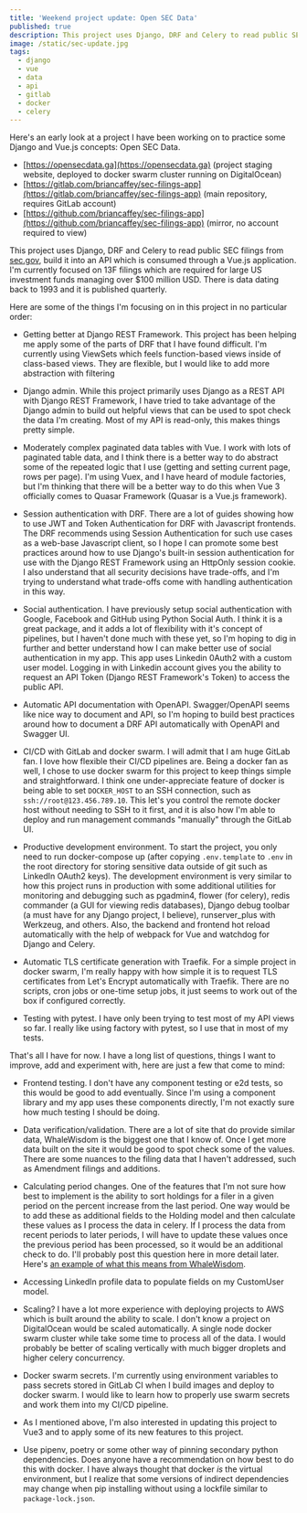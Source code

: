 ```yaml
---
title: 'Weekend project update: Open SEC Data'
published: true
description: This project uses Django, DRF and Celery to read public SEC filings from sec.gov, build it into an API which is consumed through a Vue.js application.
image: /static/sec-update.jpg
tags:
  - django
  - vue
  - data
  - api
  - gitlab
  - docker
  - celery
---
```



Here's an early look at a project I have been working on to practice some Django and Vue.js concepts: Open SEC Data.

- [https://opensecdata.ga](https://opensecdata.ga) (project staging website, deployed to docker swarm cluster running on DigitalOcean)
- [https://gitlab.com/briancaffey/sec-filings-app](https://gitlab.com/briancaffey/sec-filings-app) (main repository, requires GitLab account)
- [https://github.com/briancaffey/sec-filings-app](https://github.com/briancaffey/sec-filings-app) (mirror, no account required to view)

This project uses Django, DRF and Celery to read public SEC filings from [sec.gov](https://www.sec.gov/Archives/edgar/full-index/), build it into an API which is consumed through a Vue.js application. I'm currently focused on 13F filings which are required for large US investment funds managing over $100 million USD. There is data dating back to 1993 and it is published quarterly.

Here are some of the things I'm focusing on in this project in no particular order:

- Getting better at Django REST Framework. This project has been helping me apply some of the parts of DRF that I have found difficult. I'm currently using ViewSets which feels function-based views inside of class-based views. They are flexible, but I would like to add more abstraction with filtering

- Django admin. While this project primarily uses Django as a REST API with Django REST Framework, I have tried to take advantage of the Django admin to build out helpful views that can be used to spot check the data I'm creating. Most of my API is read-only, this makes things pretty simple.

- Moderately complex paginated data tables with Vue. I work with lots of paginated table data, and I think there is a better way to do abstract some of the repeated logic that I use (getting and setting current page, rows per page). I'm using Vuex, and I have heard of module factories, but I'm thinking that there will be a better way to do this when Vue 3 officially comes to Quasar Framework (Quasar is a Vue.js framework).

- Session authentication with DRF. There are a lot of guides showing how to use JWT and Token Authentication for DRF with Javascript frontends. The DRF recommends using Session Authentication for such use cases as a web-base Javascript client, so I hope I can promote some best practices around how to use Django's built-in session authentication for use with the Django REST Framework using an HttpOnly session cookie. I also understand that all security decisions have trade-offs, and I'm trying to understand what trade-offs come with handling authentication in this way.

- Social authentication. I have previously setup social authentication with Google, Facebook and GitHub using Python Social Auth. I think it is a great package, and it adds a lot of flexibility with it's concept of pipelines, but I haven't done much with these yet, so I'm hoping to dig in further and better understand how I can make better use of social authentication in my app. This app uses Linkedin 0Auth2 with a custom user model. Logging in with Linkedin account gives you the ability to request an API Token (Django REST Framework's Token) to access the public API.

- Automatic API documentation with OpenAPI. Swagger/OpenAPI seems like nice way to document and API, so I'm hoping to build best practices around how to document a DRF API automatically with OpenAPI and Swagger UI.

- CI/CD with GitLab and docker swarm. I will admit that I am huge GitLab fan. I love how flexible their CI/CD pipelines are. Being a docker fan as well, I chose to use docker swarm for this project to keep things simple and straightforward. I think one under-appreciate feature of docker is being able to set `DOCKER_HOST` to an SSH connection, such as `ssh://root@123.456.789.10`. This let's you control the remote docker host without needing to SSH to it first, and it is also how I'm able to deploy and run management commands "manually" through the GitLab UI.

- Productive development environment. To start the project, you only need to run docker-compose up (after copying `.env.template` to `.env` in the root directory for storing sensitive data outside of git such as LinkedIn OAuth2 keys). The development environment is very similar to how this project runs in production with some additional utilities for monitoring and debugging such as pgadmin4, flower (for celery), redis commander (a GUI for viewing redis databases), Django debug toolbar (a must have for any Django project, I believe), runserver_plus with Werkzeug, and others. Also, the backend and frontend hot reload automatically with the help of webpack for Vue and watchdog for Django and Celery.

- Automatic TLS certificate generation with Traefik. For a simple project in docker swarm, I'm really happy with how simple it is to request TLS certificates from Let's Encrypt automatically with Traefik. There are no scripts, cron jobs or one-time setup jobs, it just seems to work out of the box if configured correctly.

- Testing with pytest. I have only been trying to test most of my API views so far. I really like using factory with pytest, so I use that in most of my tests.

That's all I have for now. I have a long list of questions, things I want to improve, add and experiment with, here are just a few that come to mind:

- Frontend testing. I don't have any component testing or e2d tests, so this would be good to add eventually. Since I'm using a component library and my app uses these components directly, I'm not exactly sure how much testing I should be doing.

- Data verification/validation. There are a lot of site that do provide similar data, WhaleWisdom is the biggest one that I know of. Once I get more data built on the site it would be good to spot check some of the values. There are some nuances to the filing data that I haven't addressed, such as Amendment filings and additions.

- Calculating period changes. One of the features that I'm not sure how best to implement is the ability to sort holdings for a filer in a given period on the percent increase from the last period. One way would be to add these as additional fields to the Holding model and then calculate these values as I process the data in celery. If I process the data from recent periods to later periods, I will have to update these values once the previous period has been processed, so it would be an additional check to do. I'll probably post this question here in more detail later. Here's [an example of what this means from WhaleWisdom](https://whalewisdom.com/filer/ubs-ag#tabholdings_tab_link).

- Accessing LinkedIn profile data to populate fields on my CustomUser model.

- Scaling? I have a lot more experience with deploying projects to AWS which is built around the ability to scale. I don't know a project on DigitalOcean would be scaled automatically. A single node docker swarm cluster while take some time to process all of the data. I would probably be better of scaling vertically with much bigger droplets and higher celery concurrency.

- Docker swarm secrets. I'm currently using environment variables to pass secrets stored in GitLab CI when I build images and deploy to docker swarm. I would like to learn how to properly use swarm secrets and work them into my CI/CD pipeline.

- As I mentioned above, I'm also interested in updating this project to Vue3 and to apply some of its new features to this project.

- Use pipenv, poetry or some other way of pinning secondary python dependencies. Does anyone have a recommendation on how best to do this with docker. I have always thought that docker *is* the virtual environment, but I realize that some versions of indirect dependencies may change when pip installing without using a lockfile similar to `package-lock.json`.